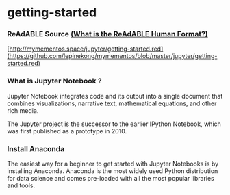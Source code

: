 
# getting-started


### ReAdABLE Source [(What is the ReAdABLE Human Format?)](http://readablehumanformat.com)

[http://mymementos.space/jupyter/getting-started.red](https://github.com/lepinekong/mymementos/blob/master/jupyter/getting-started.red)


### What is Jupyter Notebook ?

Jupyter Notebook integrates code and its output into a single document that combines visualizations, narrative text, mathematical equations, and other rich media. 

The Jupyter project is the successor to the earlier IPython Notebook, which was first published as a prototype in 2010. 

### Install Anaconda

The easiest way for a beginner to get started with Jupyter Notebooks is by installing Anaconda. Anaconda is the most widely used Python distribution for data science and comes pre-loaded with all the most popular libraries and tools. 

